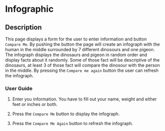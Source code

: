 # Infographic


## Description

This page displays a form for the user to enter information and button `Compare Me`.
By pushing the button the page will create an infograph with the human in the middle surrounded by 7 different dinosours and one pigeon.
The infograph displays the dinosaurs and pigeon in random order and display facts about it randomly. Some of those fact will be descriptive of the dinosaurs, at least 3 of those fact will compare the dinosour with the person in the middle.
By pressing the `Compare me again` button the user can refresh the infograph.


### User Guide

1. Enter you information. You have to fill out your name, weight and either feet or inches or both.

2. Press the `Compare Me` button to display the infograph.

3. Press the `Compare Me Again` button to refresh the infograph.
